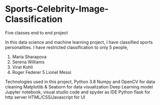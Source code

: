 # Sports-Celebrity-Image-Classification
Five classes end to end project

In this data science and machine learning project, I have classified sports personalities. I have restricted classification to only 5 people,

1.  Maria Sharapova
2.  Serena Williams	
3.  Virat Kohli
4.  Roger Federer
5  Lionel Messi


Technologies used in this project,
	Python 3.8
	Numpy and OpenCV for data cleaning
	Matplotlib & Seaborn for data visualization
	Deep Learning model
	Jupyter notebook, visual studio code and spyder as IDE
	Python flask for http server
	HTML/CSS/Javascript for UI
